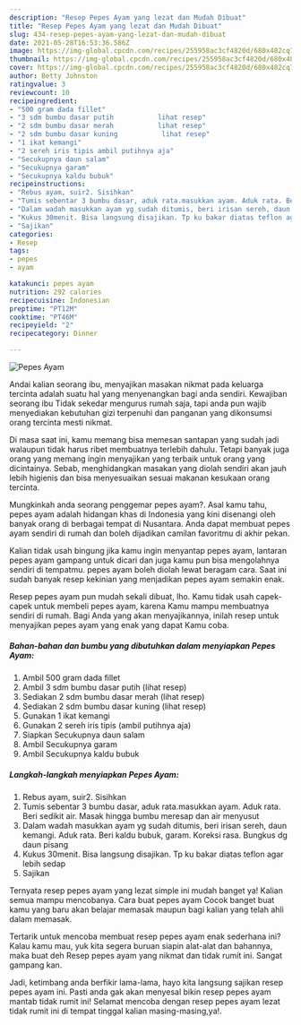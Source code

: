 ```yaml
---
description: "Resep Pepes Ayam yang lezat dan Mudah Dibuat"
title: "Resep Pepes Ayam yang lezat dan Mudah Dibuat"
slug: 434-resep-pepes-ayam-yang-lezat-dan-mudah-dibuat
date: 2021-05-28T16:53:36.586Z
image: https://img-global.cpcdn.com/recipes/255958ac3cf4820d/680x482cq70/pepes-ayam-foto-resep-utama.jpg
thumbnail: https://img-global.cpcdn.com/recipes/255958ac3cf4820d/680x482cq70/pepes-ayam-foto-resep-utama.jpg
cover: https://img-global.cpcdn.com/recipes/255958ac3cf4820d/680x482cq70/pepes-ayam-foto-resep-utama.jpg
author: Betty Johnston
ratingvalue: 3
reviewcount: 10
recipeingredient:
- "500 gram dada fillet"
- "3 sdm bumbu dasar putih           lihat resep"
- "2 sdm bumbu dasar merah           lihat resep"
- "2 sdm bumbu dasar kuning           lihat resep"
- "1 ikat kemangi"
- "2 sereh iris tipis ambil putihnya aja"
- "Secukupnya daun salam"
- "Secukupnya garam"
- "Secukupnya kaldu bubuk"
recipeinstructions:
- "Rebus ayam, suir2. Sisihkan"
- "Tumis sebentar 3 bumbu dasar, aduk rata.masukkan ayam. Aduk rata. Beri sedikit air. Masak hingga bumbu meresap dan air menyusut"
- "Dalam wadah masukkan ayam yg sudah ditumis, beri irisan sereh, daun kemangi. Aduk rata. Beri kaldu bubuk, garam. Koreksi rasa. Bungkus dg daun pisang"
- "Kukus 30menit. Bisa langsung disajikan. Tp ku bakar diatas teflon agar lebih sedap"
- "Sajikan"
categories:
- Resep
tags:
- pepes
- ayam

katakunci: pepes ayam 
nutrition: 292 calories
recipecuisine: Indonesian
preptime: "PT12M"
cooktime: "PT46M"
recipeyield: "2"
recipecategory: Dinner

---
```



![Pepes Ayam](https://img-global.cpcdn.com/recipes/255958ac3cf4820d/680x482cq70/pepes-ayam-foto-resep-utama.jpg)

Andai kalian seorang ibu, menyajikan masakan nikmat pada keluarga tercinta adalah suatu hal yang menyenangkan bagi anda sendiri. Kewajiban seorang ibu Tidak sekedar mengurus rumah saja, tapi anda pun wajib menyediakan kebutuhan gizi terpenuhi dan panganan yang dikonsumsi orang tercinta mesti nikmat.

Di masa  saat ini, kamu memang bisa memesan santapan yang sudah jadi walaupun tidak harus ribet membuatnya terlebih dahulu. Tetapi banyak juga orang yang memang ingin menyajikan yang terbaik untuk orang yang dicintainya. Sebab, menghidangkan masakan yang diolah sendiri akan jauh lebih higienis dan bisa menyesuaikan sesuai makanan kesukaan orang tercinta. 



Mungkinkah anda seorang penggemar pepes ayam?. Asal kamu tahu, pepes ayam adalah hidangan khas di Indonesia yang kini disenangi oleh banyak orang di berbagai tempat di Nusantara. Anda dapat membuat pepes ayam sendiri di rumah dan boleh dijadikan camilan favoritmu di akhir pekan.

Kalian tidak usah bingung jika kamu ingin menyantap pepes ayam, lantaran pepes ayam gampang untuk dicari dan juga kamu pun bisa mengolahnya sendiri di tempatmu. pepes ayam boleh diolah lewat beragam cara. Saat ini sudah banyak resep kekinian yang menjadikan pepes ayam semakin enak.

Resep pepes ayam pun mudah sekali dibuat, lho. Kamu tidak usah capek-capek untuk membeli pepes ayam, karena Kamu mampu membuatnya sendiri di rumah. Bagi Anda yang akan menyajikannya, inilah resep untuk menyajikan pepes ayam yang enak yang dapat Kamu coba.

<!--inarticleads1-->

##### Bahan-bahan dan bumbu yang dibutuhkan dalam menyiapkan Pepes Ayam:

1. Ambil 500 gram dada fillet
1. Ambil 3 sdm bumbu dasar putih           (lihat resep)
1. Sediakan 2 sdm bumbu dasar merah           (lihat resep)
1. Sediakan 2 sdm bumbu dasar kuning           (lihat resep)
1. Gunakan 1 ikat kemangi
1. Gunakan 2 sereh iris tipis (ambil putihnya aja)
1. Siapkan Secukupnya daun salam
1. Ambil Secukupnya garam
1. Ambil Secukupnya kaldu bubuk




<!--inarticleads2-->

##### Langkah-langkah menyiapkan Pepes Ayam:

1. Rebus ayam, suir2. Sisihkan
1. Tumis sebentar 3 bumbu dasar, aduk rata.masukkan ayam. Aduk rata. Beri sedikit air. Masak hingga bumbu meresap dan air menyusut
1. Dalam wadah masukkan ayam yg sudah ditumis, beri irisan sereh, daun kemangi. Aduk rata. Beri kaldu bubuk, garam. Koreksi rasa. Bungkus dg daun pisang
1. Kukus 30menit. Bisa langsung disajikan. Tp ku bakar diatas teflon agar lebih sedap
1. Sajikan




Ternyata resep pepes ayam yang lezat simple ini mudah banget ya! Kalian semua mampu mencobanya. Cara buat pepes ayam Cocok banget buat kamu yang baru akan belajar memasak maupun bagi kalian yang telah ahli dalam memasak.

Tertarik untuk mencoba membuat resep pepes ayam enak sederhana ini? Kalau kamu mau, yuk kita segera buruan siapin alat-alat dan bahannya, maka buat deh Resep pepes ayam yang nikmat dan tidak rumit ini. Sangat gampang kan. 

Jadi, ketimbang anda berfikir lama-lama, hayo kita langsung sajikan resep pepes ayam ini. Pasti anda gak akan menyesal bikin resep pepes ayam mantab tidak rumit ini! Selamat mencoba dengan resep pepes ayam lezat tidak rumit ini di tempat tinggal kalian masing-masing,ya!.

